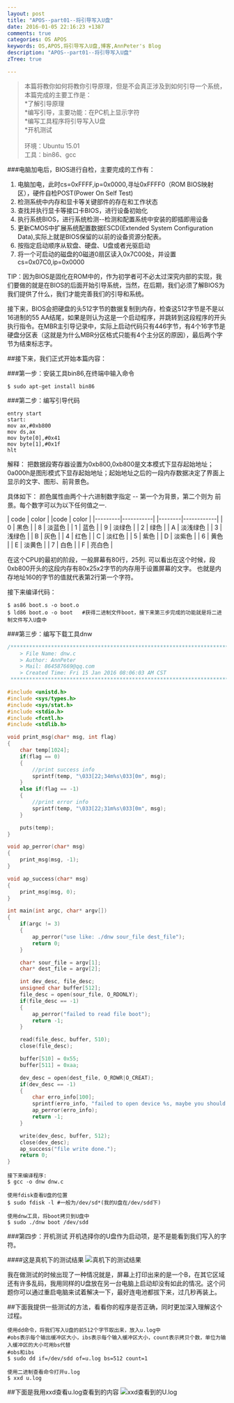 ```yaml
---
layout: post
title: "APOS--part01--将引导写入U盘"
date: 2016-01-05 22:16:23 +1387
comments: true
categories: OS APOS
keywords: OS,APOS,将引导写入U盘,博客,AnnPeter's Blog
description: "APOS--part01--将引导写入U盘"
zTree: true

---
```


>本篇将教你如何将教你引导原理，但是不会真正涉及到如何引导一个系统，本篇完成的主要工作是：<br>
>*了解引导原理<br>
>*编写引导，主要功能：在PC机上显示字符<br>
>*编写工具程序将引导写入U盘<br>
>*开机测试<br>
><br>
>环境：Ubuntu 15.01<br>
>工具：bin86、gcc<br>

<!-- more -->

###电脑加电后，BIOS进行自检，主要完成的工作有：
1. 电脑加电，此时cs=0xFFFF,ip=0x0000,寻址0xFFFF0（ROM BIOS映射区），硬件自检POST(Power On Self Test)
2. 检测系统中内存和显卡等关键部件的存在和工作状态
3. 查找并执行显卡等接口卡BIOS，进行设备初始化
4. 执行系统BIOS，进行系统检测--检测和配置系统中安装的即插即用设备
5. 更新CMOS中扩展系统配置数据ESCD(Extended System Configuration Data),实际上就是BIOS保留的以前的设备资源分配表。
6. 按指定启动顺序从软盘、硬盘、U盘或者光驱启动
7. 将一个可启动的磁盘的0磁道0扇区读入0x7C00处，并设置cs=0x07C0,ip=0x0000

TIP：因为BIOS是固化在ROM中的，作为初学者可不必太过深究内部的实现，我们要做的就是在BIOS的后面开始引导系统，当然，在后期，我们必须了解BIOS为我们提供了什么，我们才能完善我们的引导和系统。

接下来，BIOS会把硬盘的头512字节的数据复制到内存，检查这512字节是不是以16进制的55 AA结尾，如果是则认为这是一个启动程序，并跳转到这段程序的开头执行指令。在MBR主引导记录中，实际上启动代码只有446字节，有4个16字节是硬盘分区表（这就是为什么MBR分区格式只能有4个主分区的原因），最后两个字节为结束标志字。

##接下来，我们正式开始本篇内容：

###第一步：安装工具bin86,在终端中输入命令
```vim
$ sudo apt-get install bin86
```


###第二步：编写引导代码
```vim
entry start
start:
mov ax,#0xb800
mov ds,ax
mov byte[0],#0x41
mov byte[1],#0x1f
hlt
```
解释：
把数据段寄存器设置为0xb800,0xb800是文本模式下显存起始地址；0a000h是图形模式下显存起始地址；起始地址之后的一段内存数据决定了界面上显示的文字、图形、前背景色。

具体如下：
颜色属性由两个十六进制数字指定 -- 第一个为背景，第二个则为
前景。每个数字可以为以下任何值之一.

| code | color | |code | color |
|---------|-----------|  |--------|------------|
|    0    |    黑色    | |    8    |     淡蓝色   |
|    1    |    蓝色    | |    9    |     淡绿色   |
|    2    |    绿色    | |    A    |     淡浅绿色   |
|    3    |    浅绿色  | |    B   |     灰色   |
|    4    |    红色    | |    C   |     淡红色   |
|    5    |    紫色    | |    D   |     淡紫色   |
|    6    |    黄色    | |    E   |     淡黄色   |
|    7    |    白色    | |    F   |     亮白色   |


在这个CPU的最初的阶段，一般屏幕有80行，25列.
可以看出在这个时候，段0xb800开头的这段内存有80x25x2字节的内存用于设置屏幕的文字。
也就是内存地址160的字节的值就代表第2行第一个字符。


接下来编译代码：
```vim
$ as86 boot.s -o boot.o
$ ld86 boot.o -o boot	#获得二进制文件boot，接下来第三步完成的功能就是将二进制文件写入U盘中
```

###第三步：编写下载工具dnw
```cpp
/*************************************************************************
    > File Name: dnw.c
    > Author: AnnPeter
    > Mail: 864587669@qq.com
    > Created Time: Fri 15 Jan 2016 08:06:03 AM CST
 ************************************************************************/

#include <unistd.h>
#include <sys/types.h>
#include <sys/stat.h>
#include <stdio.h>
#include <fcntl.h>
#include <stdlib.h>

void print_msg(char* msg, int flag)
{
	char temp[1024];
	if(flag == 0)
	{
		//print success info
		sprintf(temp, "\033[22;34m%s\033[0m", msg);
	}
	else if(flag == -1)
	{
		//print error info
		sprintf(temp, "\033[22;31m%s\033[0m", msg);
	}

	puts(temp);
}

void ap_perror(char* msg)
{
	print_msg(msg, -1);
}

void ap_success(char* msg)
{
	print_msg(msg, 0);
}

int main(int argc, char* argv[])
{
	if(argc != 3)
	{
		ap_perror("use like: ./dnw sour_file dest_file");
		return 0;
	}

	char* sour_file = argv[1];
	char* dest_file = argv[2];

	int dev_desc, file_desc;
	unsigned char buffer[512];
	file_desc = open(sour_file, O_RDONLY);
	if(file_desc == -1)
	{
		ap_perror("failed to read file boot");
		return -1;
	}

	read(file_desc, buffer, 510);
	close(file_desc);

	buffer[510] = 0x55;
	buffer[511] = 0xaa;

	dev_desc = open(dest_file, O_RDWR|O_CREAT);
	if(dev_desc == -1)
	{
		char erro_info[100];
		sprintf(erro_info, "failed to open device %s, maybe you should use sudo.", dest_file);
		ap_perror(erro_info);
		return -1;
	}

	write(dev_desc, buffer, 512);
	close(dev_desc);
	ap_success("file write done.");
	return 0;
}
```

```vim
接下来编译程序:
$ gcc -o dnw dnw.c

使用fdisk查看U盘的位置
$ sudo fdisk -l	#一般为/dev/sd*(我的U盘在/dev/sdd下)

使用dnw工具，将boot拷贝到U盘中
$ sudo ./dnw boot /dev/sdd
```


###第四步：开机测试
开机选择你的U盘作为启动项，是不是能看到我们写入的字符。

####这是真机下的测试结果
![真机下的测试结果](http://localhost/upload/2016/JAN/23/imgs/1453565743.png)

我在做测试的时候出现了一种情况就是，屏幕上打印出来的是一个B，在其它区域还有许多乱码，我用同样的U盘放在另一台电脑上启动却没有如此的情况。这个问题你可以通过重启电脑来试着解决一下，最好连电池都拔下来，过几秒再装上。



##下面我提供一些测试的方法，看看你的程序是否正确，同时更加深入理解这个过程。
```vim
使用dd命令，将我们写入U盘的前512个字节取出来，放入u.log中
#obs表示每个输出缓冲区大小，ibs表示每个输入缓冲区大小，count表示拷贝个数，单位为输入缓冲区的大小可用bs代替
#obs和ibs
$ sudo dd if=/dev/sdd of=u.log bs=512 count=1

使用二进制查看命令打开u.log
$ xxd u.log
```

##下面是我用xxd查看u.log查看到的内容
![xxd查看到的U.log](http://localhost/upload/2016/JAN/23/imgs/1453568323.png)
